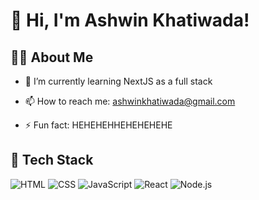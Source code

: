 # 👋 Hi, I'm Ashwin Khatiwada!

## 🧑‍💻 About Me
<!-- 🎓 I’m currently working on **[Your Project Name or Tech Focus]** -->
- 🌱 I’m currently learning NextJS as a full stack

- 📫 How to reach me: ashwinkhatiwada@gmail.com
- ⚡ Fun fact: HEHEHEHHEHEHEHEHE

## 🚀 Tech Stack
![HTML](https://img.shields.io/badge/-HTML5-E34F26?style=flat&logo=html5&logoColor=white)
![CSS](https://img.shields.io/badge/-CSS3-1572B6?style=flat&logo=css3)
![JavaScript](https://img.shields.io/badge/-JavaScript-F7DF1E?style=flat&logo=javascript&logoColor=black)
![React](https://img.shields.io/badge/-React-61DAFB?style=flat&logo=react&logoColor=black)
![Node.js](https://img.shields.io/badge/-Node.js-339933?style=flat&logo=nodedotjs&logoColor=white)
<!-- Add or remove badges as needed -->




